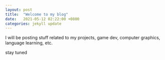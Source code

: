 ```yaml
---
layout: post
title:  "Welcome to my blog"
date:   2021-05-12 02:22:00 +0800
categories: jekyll update
---
```

I will be posting stuff related to my projects, game dev, computer graphics, language learning, etc.

stay tuned